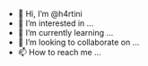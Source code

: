 - 👋 Hi, I’m @h4rtini
- 👀 I’m interested in ...
- 🌱 I’m currently learning ...
- 💞️ I’m looking to collaborate on ...
- 📫 How to reach me ...

<!---
h4rtini/h4rtini is a ✨ special ✨ repository because its `README.md` (this file) appears on your GitHub profile.
You can click the Preview link to take a look at your changes.
--->

